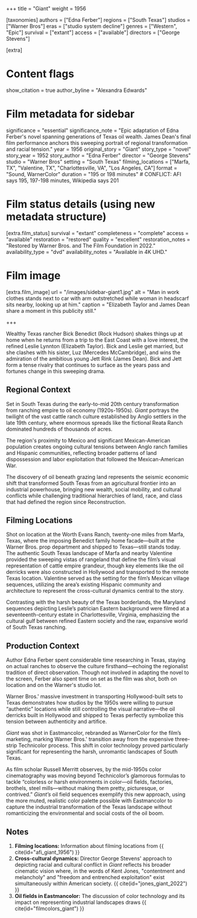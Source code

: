 +++
title = "Giant"
weight = 1956

[taxonomies]
authors = ["Edna Ferber"]
regions = ["South Texas"]
studios = ["Warner Bros"]
eras = ["studio system decline"]
genres = ["Western", "Epic"]
survival = ["extant"]
access = ["available"]
directors = ["George Stevens"]

[extra]
# Content flags
show_citation = true
author_byline = "Alexandra Edwards"

# Film metadata for sidebar
significance = "essential"
significance_note = "Epic adaptation of Edna Ferber's novel spanning generations of Texas oil wealth. James Dean's final film performance anchors this sweeping portrait of regional transformation and racial tension."
year = 1956
original_story = "Giant"
story_type = "novel"
story_year = 1952
story_author = "Edna Ferber"
director = "George Stevens"
studio = "Warner Bros"
setting = "South Texas"
filming_locations = ["Marfa, TX", "Valentine, TX", "Charlottesville, VA", "Los Angeles, CA"]
format = "Sound, WarnerColor"
duration = "195 or 198 minutes" # CONFLICT: AFI says 195, 197-198 minutes, Wikipedia says 201

# Film status details (using new metadata structure)
[extra.film_status]
survival = "extant"
completeness = "complete"
access = "available"
restoration = "restored"
quality = "excellent"
restoration_notes = "Restored by Warner Bros. and The Film Foundation in 2022."
availability_type = "dvd"
availability_notes = "Available in 4K UHD."

# Film image
[extra.film_image]
url = "/images/sidebar-giant1.jpg"
alt = "Man in work clothes stands next to car with arm outstretched while woman in headscarf sits nearby, looking up at him."
caption = "Elizabeth Taylor and James Dean share a moment in this publicity still."

+++

<!-- TODO insert image -->

Wealthy Texas rancher Bick Benedict (Rock Hudson) shakes things up at home when he returns from a trip to the East Coast with a love interest, the refined Leslie Lynnton (Elizabeth Taylor). Bick and Leslie get married, but she clashes with his sister, Luz (Mercedes McCambridge), and wins the admiration of the ambitious young Jett Rink (James Dean). Bick and Jett form a tense rivalry that continues to surface as the years pass and fortunes change in this sweeping drama.


## Regional Context
Set in South Texas during the early-to-mid 20th century transformation from ranching empire to oil economy (1920s-1950s). *Giant* portrays the twilight of the vast cattle ranch culture established by Anglo settlers in the late 19th century, where enormous spreads like the fictional Reata Ranch dominated hundreds of thousands of acres. 

The region's proximity to Mexico and significant Mexican-American population creates ongoing cultural tensions between Anglo ranch families and Hispanic communities, reflecting broader patterns of land dispossession and labor exploitation that followed the Mexican-American War. 

The discovery of oil beneath grazing land represents the seismic economic shift that transformed South Texas from an agricultural frontier into an industrial powerhouse, bringing new wealth, social mobility, and cultural conflicts while challenging traditional hierarchies of land, race, and class that had defined the region since Reconstruction.

## Filming Locations

Shot on location at the Worth Evans Ranch, twenty-one miles from Marfa, Texas, where the imposing Benedict family home facade—built at the Warner Bros. prop department and shipped to Texas—still stands today. The authentic South Texas landscape of Marfa and nearby Valentine provided the sweeping vistas of rangeland that define the film’s visual representation of cattle empire grandeur, though key elements like the oil derricks were also constructed in Hollywood and transported to the remote Texas location. Valentine served as the setting for the film’s Mexican village sequences, utilizing the area’s existing Hispanic community and architecture to represent the cross-cultural dynamics central to the story. 

Contrasting with the harsh beauty of the Texas borderlands, the Maryland sequences depicting Leslie’s patrician Eastern background were filmed at a seventeenth-century estate in Charlottesville, Virginia, emphasizing the cultural gulf between refined Eastern society and the raw, expansive world of South Texas ranching.

## Production Context

Author Edna Ferber spent considerable time researching in Texas, staying on actual ranches to observe the culture firsthand—echoing the regionalist tradition of direct observation. Though not involved in adapting the novel to the screen, Ferber also spent time on set as the film was shot, both on location and on the Warner's studio lot.

Warner Bros.' massive investment in transporting Hollywood-built sets to Texas demonstrates how studios by the 1950s were willing to pursue “authentic” locations while still controlling the visual narrative—the oil derricks built in Hollywood and shipped to Texas perfectly symbolize this tension between authenticity and artifice.

*Giant* was shot in Eastmancolor, rebranded as WarnerColor for the film’s marketing, marking Warner Bros.' transition away from the expensive three-strip Technicolor process. This shift in color technology proved particularly significant for representing the harsh, unromantic landscapes of South Texas. 

As film scholar Russell Merritt observes, by the mid-1950s color cinematography was moving beyond Technicolor’s glamorous formulas to tackle “colorless or harsh environments in color—oil fields, factories, brothels, steel mills—without making them pretty, picturesque, or contrived.” *Giant’s* oil field sequences exemplify this new approach, using the more muted, realistic color palette possible with Eastmancolor to capture the industrial transformation of the Texas landscape without romanticizing the environmental and social costs of the oil boom.

## Notes

1. **Filming locations:** Information about filming locations from {{ cite(id="afi_giant_1956") }}
2. **Cross-cultural dynamics:** Director George Stevens' approach to depicting racial and cultural conflict in *Giant* reflects his broader cinematic vision where, in the words of Kent Jones, "contentment and melancholy" and "freedom and entrenched exploitation" exist simultaneously within American society. {{ cite(id="jones_giant_2022") }}
3. **Oil fields in Eastmancolor:** The discussion of color technology and its impact on representing industrial landscapes draws {{ cite(id="filmcolors_giant") }}